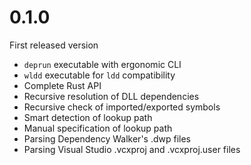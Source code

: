 # 0.1.0

First released version
- `deprun` executable with ergonomic CLI
- `wldd` executable for `ldd` compatibility
- Complete Rust API
- Recursive resolution of DLL dependencies
- Recursive check of imported/exported symbols
- Smart detection of lookup path
- Manual specification of lookup path
- Parsing Dependency Walker's .dwp files
- Parsing Visual Studio .vcxproj and .vcxproj.user files